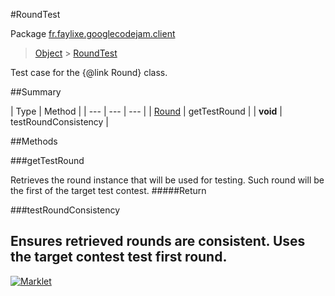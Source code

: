 #RoundTest

Package [fr.faylixe.googlecodejam.client](README.md)<br>
> [Object](../../../java/lang/Object.md) > [RoundTest](RoundTest.md)

Test case for the {@link Round} class.

##Summary


| Type | Method |
| --- | --- | --- |
| [Round](Round.md) | getTestRound |
| **void** | testRoundConsistency |

##Methods

###getTestRound


Retrieves the round instance that will
 be used for testing. Such round will be the first
 of the target test contest.
#####Return



###testRoundConsistency


Ensures retrieved rounds are consistent.
 Uses the target contest test first round.
---
[![Marklet](https://img.shields.io/badge/Generated%20by-Marklet-green.svg)](https://github.com/Faylixe/marklet)